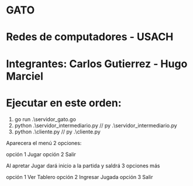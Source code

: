 # GATO 
# Redes de computadores - USACH
# Integrantes: Carlos Gutierrez - Hugo Marciel
# Ejecutar en este orden:


1.  go run .\servidor_gato.go  
2.  python .\servidor_intermediario.py  // py .\servidor_intermediario.py     
3.  python .\cliente.py                 // py .\cliente.py 


Aparecera el menú 2 opciones:

opción 1 Jugar
opción 2 Salir


Al apretar Jugar dará inicio a la partida y saldrá 3 opciones más

opción 1 Ver Tablero
opción 2 Ingresar Jugada
opción 3 Salir 



